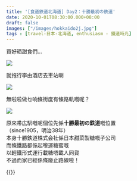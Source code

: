 ```yaml
---
title: '[食道鉄道北海道] Day2：十勝最初の鉄道'
date: 2020-10-01T08:30:00.000+08:00
draft: false
images: ["/images/hokkaido2j.jpg"]
tags : [travel-日本-北海道, enthusiasm - 鐵道時光]
---
```


買好晒甜食們...

![](/images/karigurashi041.jpg)

就拖行李由酒店去車站喇  

![](/images/hokkaido2j1.jpg)

無啦啦做乜响條街度有條路軌嘅呢？  

![](/images/hokkaido2j.jpg)

原來帯広駅嘅呢個位先係**十勝最初の鉄道**嘅位置  
（since1905，明治38年）  
本身十勝鉄道株式会社係日本甜菜製糖嘅子公司  
而條鐵路都係起嚟運糖蜜嘅  
以輕鐵形式運行載糖唔載人同貨  
不過而家已經係條廢止路線啦！  


{{<hokkaido>}}
